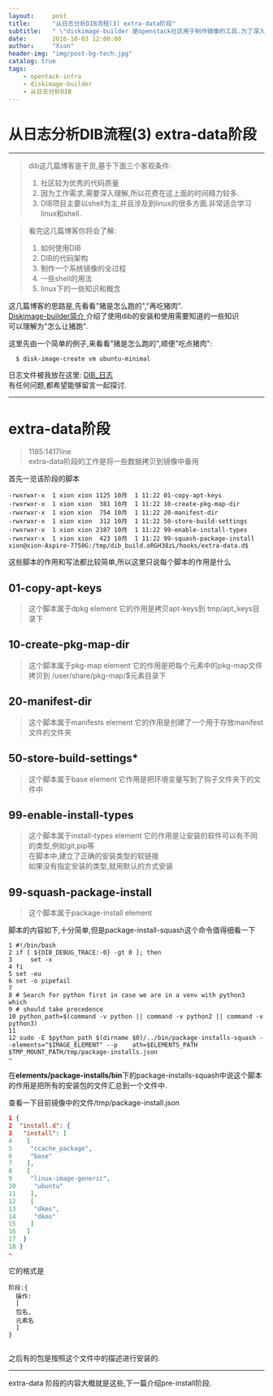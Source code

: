 ```yaml
---
layout:     post
title:      "从日志分析DIB流程(3) extra-data阶段"
subtitle:   " \"diskimage-builder 是openstack社区用于制作镜像的工具.为了深入了解dib制作镜像的全过程,对一个简单的例子进行贯通的分析.\""
date:       2016-10-03 12:00:00
author:     "Xion"
header-img: "img/post-bg-tech.jpg"
catalog: true
tags:
    - opentack-infra
    - diskimage-builder
    - 从日志分析DIB
---
```


# 从日志分析DIB流程(3) extra-data阶段
---

>dib这几篇博客是干货,基于下面三个客观条件:    
> 1. 社区较为优秀的代码质量  
> 2. 因为工作需求,需要深入理解,所以花费在这上面的时间精力较多.  
> 3. DIB项目主要以shell为主,并且涉及到linux的很多方面.非常适合学习linux和shell.  

> 看完这几篇博客你将会了解:  
> 1. 如何使用DIB  
> 2. DIB的代码架构  
> 3. 制作一个系统镜像的全过程  
> 4. 一些shell的用法  
> 5. linux下的一些知识和概念  

这几篇博客的思路是,先看看"猪是怎么跑的","再吃猪肉".  
[ Diskimage-builder简介 ](https://xionchen.github.io/2016/10/01/dib-introduction/)介绍了使用dib的安装和使用需要知道的一些知识  
可以理解为"怎么让猪跑".  

这里先由一个简单的例子,来看看"猪是怎么跑的",顺便"吃点猪肉":

      $ disk-image-create vm ubuntu-minimal

日志文件被我放在这里:  [DIB_日志](https://github.com/xionchen/note/blob/master/dib/Dib-log.markdown)  
有任何问题,都希望能够留言一起探讨.

---



# extra-data阶段
> 1185:1417line  
> extra-data阶段的工作是将一些数据拷贝到镜像中备用

首先一览该阶段的脚本

```shell
-rwxrwxr-x  1 xion xion 1125 10月  1 11:22 01-copy-apt-keys
-rwxrwxr-x  1 xion xion  381 10月  1 11:22 10-create-pkg-map-dir
-rwxrwxr-x  1 xion xion  754 10月  1 11:22 20-manifest-dir
-rwxrwxr-x  1 xion xion  312 10月  1 11:22 50-store-build-settings
-rwxrwxr-x  1 xion xion 2387 10月  1 11:22 99-enable-install-types
-rwxrwxr-x  1 xion xion  423 10月  1 11:22 99-squash-package-install
xion@xion-Aspire-7750G:/tmp/dib_build.oRGH38zL/hooks/extra-data.d$ 

```

这些脚本的作用和写法都比较简单,所以这里只说每个脚本的作用是什么

## 01-copy-apt-keys 
> 这个脚本属于dpkg element
它的作用是拷贝apt-keys到 tmp/apt_keys目录下
 
## 10-create-pkg-map-dir     
> 这个脚本属于pkg-map element
它的作用是把每个元素中的pkg-map文件拷贝到 /user/share/pkg-map/$元素目录下

## 20-manifest-dir
> 这个脚本属于manifests element
它的作用是创建了一个用于存放manifest文件的文件夹

## 50-store-build-settings*
> 这个脚本属于base element
它作用是把环境变量写到了钩子文件夹下的文件中

## 99-enable-install-types
> 这个脚本属于install-types element
它的作用是让安装的软件可以有不同的类型,例如git,pip等  
在脚本中,建立了正确的安装类型的软链接  
如果没有指定安装的类型,就用默认的方式安装

## 99-squash-package-install
> 这个脚本属于package-install element

脚本的内容如下,十分简单,但是package-install-squash这个命令值得细看一下
```shell
1 #!/bin/bash                                                                                      
2 if [ ${DIB_DEBUG_TRACE:-0} -gt 0 ]; then                                       
3     set -x                                                                     
4 fi                                                                             
5 set -eu                                                                        
6 set -o pipefail                                                                
7                                                                                
8 # Search for python first in case we are in a venv with python3 which          
9 # should take precedence                                                       
10 python_path=$(command -v python || command -v python2 || command -v python3)   
11                                                                                
12 sudo -E $python_path $(dirname $0)/../bin/package-installs-squash --elements="$IMAGE_ELEMENT" --p    ath=$ELEMENTS_PATH $TMP_MOUNT_PATH/tmp/package-installs.json
~                                                            
```

在**elements/package-installs/bin**下的package-installs-squash中说这个脚本的作用是把所有的安装包的文件汇总到一个文件中.

查看一下目前镜像中的文件/tmp/package-install.json
```json
1 {                                                                              
2  "install.d": {                                                                
3   "install": [                                                                 
4    [                                                                           
5     "ccache_package",                                                          
6     "base"                                                                                       
7    ],                                                                          
8    [                                                                           
9     "linux-image-generic",                                                     
10     "ubuntu"                                                                   
11    ],                                                                          
12    [                                                                           
13     "dkms",                                                                    
14     "dkms"                                                                     
15    ]                                                                           
16   ]                                                                            
17  }                                                                             
18 }                                                                              
~     
```
它的格式是
```
阶段:{
  操作:
  [
  包名,
  元素名
  ]  
}
 
```

之后有的包是按照这个文件中的描述进行安装的.

---

extra-data 阶段的内容大概就是这些,下一篇介绍pre-install阶段.


